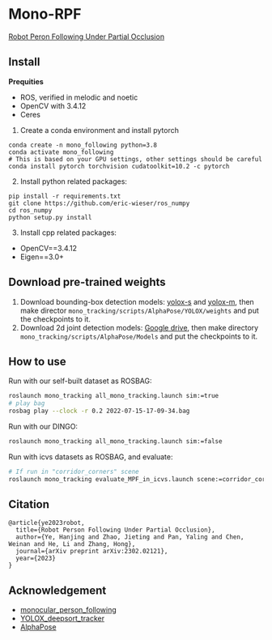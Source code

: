 # Mono-RPF
[Robot Peron Following Under Partial Occlusion](https://sites.google.com/view/rpfpartial)

## Install
**Prequities**
- ROS, verified in melodic and noetic
- OpenCV with 3.4.12
- Ceres

1. Create a conda environment and install pytorch
```
conda create -n mono_following python=3.8
conda activate mono_following
# This is based on your GPU settings, other settings should be careful
conda install pytorch torchvision cudatoolkit=10.2 -c pytorch
```

2. Install python related packages:
```
pip install -r requirements.txt
git clone https://github.com/eric-wieser/ros_numpy
cd ros_numpy
python setup.py install
```

3. Install cpp related packages:
- OpenCV==3.4.12
- Eigen==3.0+

## Download pre-trained weights
1. Download bounding-box detection models: [yolox-s](https://megvii-my.sharepoint.cn/:u:/g/personal/gezheng_megvii_com/EW62gmO2vnNNs5npxjzunVwB9p307qqygaCkXdTO88BLUg?e=NMTQYw) and [yolox-m](https://megvii-my.sharepoint.cn/:u:/g/personal/gezheng_megvii_com/ERMTP7VFqrVBrXKMU7Vl4TcBQs0SUeCT7kvc-JdIbej4tQ?e=1MDo9y), then make director `mono_tracking/scripts/AlphaPose/YOLOX/weights` and put the checkpoints to it.
2. Download 2d joint detection models: [Google drive](https://drive.google.com/drive/folders/1v-2Noym5U13BG6Zwj9EoqYRn6GXimh6p?usp=sharing), then make directory `mono_tracking/scripts/AlphaPose/Models` and put the checkpoints to it.

## How to use

Run with our self-built dataset as ROSBAG:
```bash
roslaunch mono_tracking all_mono_tracking.launch sim:=true
# play bag
rosbag play --clock -r 0.2 2022-07-15-17-09-34.bag
```

Run with our DINGO:
```bash
roslaunch mono_tracking all_mono_tracking.launch sim:=false
```


Run with icvs datasets as ROSBAG, and evaluate:
```bash
# If run in "corridor_corners" scene
roslaunch mono_tracking evaluate_MPF_in_icvs.launch scene:=corridor_corners
```
## Citation
```
@article{ye2023robot,
  title={Robot Person Following Under Partial Occlusion},
  author={Ye, Hanjing and Zhao, Jieting and Pan, Yaling and Chen, Weinan and He, Li and Zhang, Hong},
  journal={arXiv preprint arXiv:2302.02121},
  year={2023}
}
```

## Acknowledgement
- [monocular_person_following](https://github.com/koide3/monocular_person_following)
- [YOLOX_deepsort_tracker](https://github.com/pmj110119/YOLOX_deepsort_tracker)
- [AlphaPose](https://github.com/MVIG-SJTU/AlphaPose)
